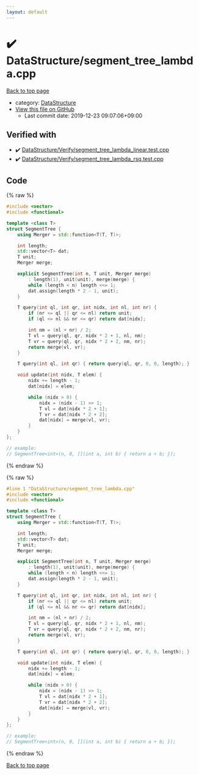 ```yaml
---
layout: default
---
```


<!-- mathjax config similar to math.stackexchange -->
<script type="text/javascript" async
  src="https://cdnjs.cloudflare.com/ajax/libs/mathjax/2.7.5/MathJax.js?config=TeX-MML-AM_CHTML">
</script>
<script type="text/x-mathjax-config">
  MathJax.Hub.Config({
    TeX: { equationNumbers: { autoNumber: "AMS" }},
    tex2jax: {
      inlineMath: [ ['$','$'] ],
      processEscapes: true
    },
    "HTML-CSS": { matchFontHeight: false },
    displayAlign: "left",
    displayIndent: "2em"
  });
</script>

<script type="text/javascript" src="https://cdnjs.cloudflare.com/ajax/libs/jquery/3.4.1/jquery.min.js"></script>
<script src="https://cdn.jsdelivr.net/npm/jquery-balloon-js@1.1.2/jquery.balloon.min.js" integrity="sha256-ZEYs9VrgAeNuPvs15E39OsyOJaIkXEEt10fzxJ20+2I=" crossorigin="anonymous"></script>
<script type="text/javascript" src="../../assets/js/copy-button.js"></script>
<link rel="stylesheet" href="../../assets/css/copy-button.css" />


# :heavy_check_mark: DataStructure/segment_tree_lambda.cpp

<a href="../../index.html">Back to top page</a>

* category: <a href="../../index.html#5e248f107086635fddcead5bf28943fc">DataStructure</a>
* <a href="{{ site.github.repository_url }}/blob/master/DataStructure/segment_tree_lambda.cpp">View this file on GitHub</a>
    - Last commit date: 2019-12-23 09:07:06+09:00




## Verified with

* :heavy_check_mark: <a href="../../verify/DataStructure/Verify/segment_tree_lambda_linear.test.cpp.html">DataStructure/Verify/segment_tree_lambda_linear.test.cpp</a>
* :heavy_check_mark: <a href="../../verify/DataStructure/Verify/segment_tree_lambda_rsq.test.cpp.html">DataStructure/Verify/segment_tree_lambda_rsq.test.cpp</a>


## Code

<a id="unbundled"></a>
{% raw %}
```cpp
#include <vector>
#include <functional>

template <class T>
struct SegmentTree {
    using Merger = std::function<T(T, T)>;

    int length;
    std::vector<T> dat;
    T unit;
    Merger merge;

    explicit SegmentTree(int n, T unit, Merger merge)
        : length(1), unit(unit), merge(merge) {
        while (length < n) length <<= 1;
        dat.assign(length * 2 - 1, unit);
    }

    T query(int ql, int qr, int nidx, int nl, int nr) {
        if (nr <= ql || qr <= nl) return unit;
        if (ql <= nl && nr <= qr) return dat[nidx];

        int nm = (nl + nr) / 2;
        T vl = query(ql, qr, nidx * 2 + 1, nl, nm);
        T vr = query(ql, qr, nidx * 2 + 2, nm, nr);
        return merge(vl, vr);
    }

    T query(int ql, int qr) { return query(ql, qr, 0, 0, length); }

    void update(int nidx, T elem) {
        nidx += length - 1;
        dat[nidx] = elem;

        while (nidx > 0) {
            nidx = (nidx - 1) >> 1;
            T vl = dat[nidx * 2 + 1];
            T vr = dat[nidx * 2 + 2];
            dat[nidx] = merge(vl, vr);
        }
    }
};

// example:
// SegmentTree<int>(n, 0, [](int a, int b) { return a + b; });

```
{% endraw %}

<a id="bundled"></a>
{% raw %}
```cpp
#line 1 "DataStructure/segment_tree_lambda.cpp"
#include <vector>
#include <functional>

template <class T>
struct SegmentTree {
    using Merger = std::function<T(T, T)>;

    int length;
    std::vector<T> dat;
    T unit;
    Merger merge;

    explicit SegmentTree(int n, T unit, Merger merge)
        : length(1), unit(unit), merge(merge) {
        while (length < n) length <<= 1;
        dat.assign(length * 2 - 1, unit);
    }

    T query(int ql, int qr, int nidx, int nl, int nr) {
        if (nr <= ql || qr <= nl) return unit;
        if (ql <= nl && nr <= qr) return dat[nidx];

        int nm = (nl + nr) / 2;
        T vl = query(ql, qr, nidx * 2 + 1, nl, nm);
        T vr = query(ql, qr, nidx * 2 + 2, nm, nr);
        return merge(vl, vr);
    }

    T query(int ql, int qr) { return query(ql, qr, 0, 0, length); }

    void update(int nidx, T elem) {
        nidx += length - 1;
        dat[nidx] = elem;

        while (nidx > 0) {
            nidx = (nidx - 1) >> 1;
            T vl = dat[nidx * 2 + 1];
            T vr = dat[nidx * 2 + 2];
            dat[nidx] = merge(vl, vr);
        }
    }
};

// example:
// SegmentTree<int>(n, 0, [](int a, int b) { return a + b; });

```
{% endraw %}

<a href="../../index.html">Back to top page</a>

